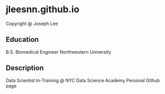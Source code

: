 # jleesnn.github.io

Copyright @ Joseph Lee

## Education
B.S. Biomedical Engineer
Northwestern University

## Description
Data Scientist In-Training @ NYC Data Science Academy
Personal Github page
